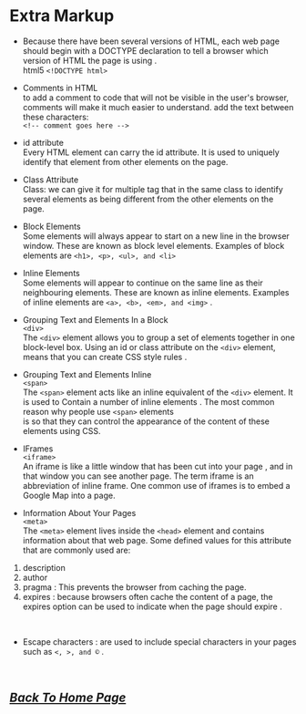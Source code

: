 # Extra Markup

*  Because there have been several versions of HTML, each web page should begin with a DOCTYPE declaration to tell a browser which version of HTML the page is using . <br>
html5   `<!DOCTYPE html>`

* Comments in HTML <br>
to add a comment to code that will not be
visible in the user's browser, comments will make it much easier to understand. add the text between these characters:<br>
`<!-- comment goes here -->`

* id attribute <br>
Every HTML element can carry the id attribute. It is used to uniquely identify that element from other elements on the page.

* Class Attribute <br>
Class: we can give it for multiple tag that in the same class
to identify several elements as being different from the other elements on the page.

* Block Elements <br>
Some elements will always appear to start on a new line in the browser window. These are known as block level elements. 
Examples of block elements are
`<h1>, <p>, <ul>, and <li>`

* Inline Elements <br>
Some elements will appear to continue on the same line as their neighbouring elements. These are known as inline elements.
Examples of inline elements are
`<a>, <b>, <em>, and <img>` .

* Grouping Text  and Elements In a Block <br>
`<div>` <br>
 The `<div>` element allows you to group a set of elements together
in one block-level box. Using an id or class attribute on the `<div>` element, means that you can create CSS style rules .

* Grouping Text  and Elements Inline <br>
`<span>` <br>
The `<span>` element acts like an inline equivalent of the `<div>`
element. It is used to  Contain a number of inline elements .
The most common reason why people use `<span>` elements <br>
is so that they can control the appearance of the content of these elements using CSS.

* IFrames <br>
`<iframe>` <br>
An iframe is like a little window that has been cut into your
page , and in that window you can see another page. The term
iframe is an abbreviation of inline frame.
One common use of iframes  is to embed a Google Map into a page. 

* Information About Your Pages <br>
`<meta>` <br>
The `<meta>` element lives inside the `<head>` element and contains information about that web page.
Some defined values for this attribute that are commonly used are:
1. description 
1. author
1. pragma : This prevents the browser from caching the page. 
1. expires : because browsers often cache the content of a page, the
expires option can be used to indicate when the page should expire .

 <br>

* Escape characters : are used to include special characters in your pages such as `<, >, and ©` .

<br>

## [*Back To Home Page*](./README-1.md) 